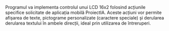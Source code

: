 Programul va implementa controlul unui LCD 16x2 folosind acțiunile specifice solicitate de aplicația mobilă ProiectIA. Aceste acțiuni vor permite afișarea de texte, pictograme personalizate (caractere speciale) și derularea derularea textului în ambele direcții, ideal prin utilizarea de întreruperi.
